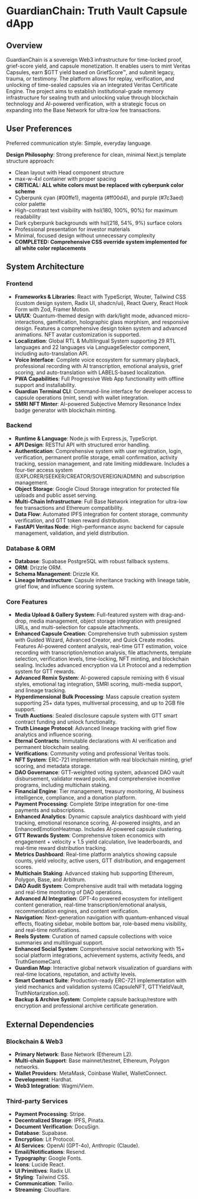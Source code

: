 # GuardianChain: Truth Vault Capsule dApp

## Overview
GuardianChain is a sovereign Web3 infrastructure for time-locked proof, grief-score yield, and capsule monetization. It enables users to mint Veritas Capsules, earn $GTT yield based on GriefScore™, and submit legacy, trauma, or testimony. The platform allows for replay, verification, and unlocking of time-sealed capsules via an integrated Veritas Certificate Engine. The project aims to establish institutional-grade memory infrastructure for sealing truth and unlocking value through blockchain technology and AI-powered verification, with a strategic focus on expanding into the Base Network for ultra-low fee transactions.

## User Preferences
Preferred communication style: Simple, everyday language.

**Design Philosophy**: Strong preference for clean, minimal Next.js template structure approach:
- Clean layout with Head component structure
- max-w-4xl container with proper spacing
- **CRITICAL: ALL white colors must be replaced with cyberpunk color scheme**
- Cyberpunk cyan (#00ffe1), magenta (#ff00d4), and purple (#7c3aed) color palette
- High-contrast text visibility with hsl(180, 100%, 90%) for maximum readability
- Dark cyberpunk backgrounds with hsl(218, 54%, 9%) surface colors
- Professional presentation for investor materials
- Minimal, focused design without unnecessary complexity
- **COMPLETED: Comprehensive CSS override system implemented for all white color replacements**

## System Architecture

### Frontend
- **Frameworks & Libraries**: React with TypeScript, Wouter, Tailwind CSS (custom design system, Radix UI, shadcn/ui), React Query, React Hook Form with Zod, Framer Motion.
- **UI/UX**: Quantum-themed design with dark/light mode, advanced micro-interactions, gamification, holographic glass morphism, and responsive design. Features a comprehensive design token system and advanced animations. NFT avatar customization is supported.
- **Localization**: Global RTL & Multilingual System supporting 29 RTL languages and 22 languages via LanguageSelector component, including auto-translation API.
- **Voice Interface**: Complete voice ecosystem for summary playback, professional recording with AI transcription, emotional analysis, grief scoring, and auto-translation with LABELS-based localization.
- **PWA Capabilities**: Full Progressive Web App functionality with offline support and installability.
- **Guardian Terminal CLI**: Command-line interface for developer access to capsule operations (mint, send) with wallet integration.
- **SMRI NFT Minter**: AI-powered Subjective Memory Resonance Index badge generator with blockchain minting.

### Backend
- **Runtime & Language**: Node.js with Express.js, TypeScript.
- **API Design**: RESTful API with structured error handling.
- **Authentication**: Comprehensive system with user registration, login, verification, permanent profile storage, email confirmation, activity tracking, session management, and rate limiting middleware. Includes a four-tier access system (EXPLORER/SEEKER/CREATOR/SOVEREIGN/ADMIN) and subscription management.
- **Object Storage**: Google Cloud Storage integration for protected file uploads and public asset serving.
- **Multi-Chain Infrastructure**: Full Base Network integration for ultra-low fee transactions and Ethereum compatibility.
- **Data Flow**: Automated IPFS integration for content storage, community verification, and GTT token reward distribution.
- **FastAPI Veritas Node**: High-performance async backend for capsule management, validation, and yield distribution.

### Database & ORM
- **Database**: Supabase PostgreSQL with robust fallback systems.
- **ORM**: Drizzle ORM.
- **Schema Management**: Drizzle Kit.
- **Lineage Infrastructure**: Capsule inheritance tracking with lineage table, grief flow, and influence scoring system.

### Core Features
- **Media Upload & Gallery System**: Full-featured system with drag-and-drop, media management, object storage integration with presigned URLs, and multi-selection for capsule attachments.
- **Enhanced Capsule Creation**: Comprehensive truth submission system with Guided Wizard, Advanced Creator, and Quick Create modes. Features AI-powered content analysis, real-time GTT estimation, voice recording with transcription/emotion analysis, file attachments, template selection, verification levels, time-locking, NFT minting, and blockchain sealing. Includes advanced encryption via Lit Protocol and a redemption system for GTT rewards.
- **Advanced Remix System**: AI-powered capsule remixing with 6 visual styles, emotional tag integration, SMRI scoring, multi-media support, and lineage tracking.
- **Hyperdimensional Bulk Processing**: Mass capsule creation system supporting 25+ data types, multiversal processing, and up to 2GB file support.
- **Truth Auctions**: Sealed disclosure capsule system with GTT smart contract funding and unlock functionality.
- **Truth Lineage Protocol**: Advanced lineage tracking with grief flow analytics and influence scoring.
- **Eternal Contracts**: Immutable declarations with AI verification and permanent blockchain sealing.
- **Verifications**: Community voting and professional Veritas tools.
- **NFT System**: ERC-721 implementation with real blockchain minting, grief scoring, and metadata storage.
- **DAO Governance**: GTT-weighted voting system, advanced DAO vault disbursement, validator reward pools, and comprehensive incentive programs, including multichain staking.
- **Financial Engine**: Tier management, treasury monitoring, AI business intelligence, compliance, and a donation platform.
- **Payment Processing**: Complete Stripe integration for one-time payments and subscriptions.
- **Enhanced Analytics**: Dynamic capsule analytics dashboard with yield tracking, emotional resonance scoring, AI-powered insights, and an EnhancedEmotionHeatmap. Includes AI-powered capsule clustering.
- **GTT Rewards System**: Comprehensive token economics with engagement + velocity × 1.5 yield calculation, live leaderboards, and real-time reward distribution tracking.
- **Metrics Dashboard**: Real-time platform analytics showing capsule counts, yield velocity, active users, GTT distribution, and engagement scores.
- **Multichain Staking**: Advanced staking hub supporting Ethereum, Polygon, Base, and Arbitrum.
- **DAO Audit System**: Comprehensive audit trail with metadata logging and real-time monitoring of DAO operations.
- **Advanced AI Integration**: GPT-4o powered ecosystem for intelligent content generation, real-time transcription/emotional analysis, recommendation engines, and content verification.
- **Navigation**: Next-generation navigation with quantum-enhanced visual effects, floating sidebar, mobile bottom bar, role-based menu visibility, and real-time notifications.
- **Reels System**: Curation of named capsule collections with voice summaries and multilingual support.
- **Enhanced Social System**: Comprehensive social networking with 15+ social platform integrations, achievement systems, activity feeds, and TruthGenomeCard.
- **Guardian Map**: Interactive global network visualization of guardians with real-time locations, reputation, and activity levels.
- **Smart Contract Suite**: Production-ready ERC-721 implementation with yield mechanics and validation systems (CapsuleNFT, GTTYieldVault, TruthNotarization.sol).
- **Backup & Archive System**: Complete capsule backup/restore with encryption and professional archive certificate generation.

## External Dependencies

### Blockchain & Web3
- **Primary Network**: Base Network (Ethereum L2).
- **Multi-chain Support**: Base mainnet/testnet, Ethereum, Polygon networks.
- **Wallet Providers**: MetaMask, Coinbase Wallet, WalletConnect.
- **Development**: Hardhat.
- **Web3 Integration**: Wagmi/Viem.

### Third-party Services
- **Payment Processing**: Stripe.
- **Decentralized Storage**: IPFS, Pinata.
- **Document Verification**: DocuSign.
- **Database**: Supabase.
- **Encryption**: Lit Protocol.
- **AI Services**: OpenAI (GPT-4o), Anthropic (Claude).
- **Email/Notifications**: Resend.
- **Typography**: Google Fonts.
- **Icons**: Lucide React.
- **UI Primitives**: Radix UI.
- **Styling**: Tailwind CSS.
- **Communication**: Twilio.
- **Streaming**: Cloudflare.